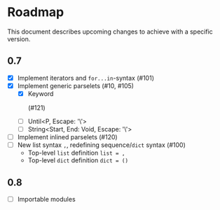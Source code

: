 # Roadmap

This document describes upcoming changes to achieve with a specific version.

## 0.7

- [x] Implement iterators and `for...in`-syntax (#101)
- [x] Implement generic parselets (#10, #105)
  - [x] Keyword<P> (#121)
  - [ ] Until<P, Escape: '\\'>
  - [ ] String<Start, End: Void, Escape: '\\'>
- [ ] Implement inlined parselets (#120)
- [ ] New list syntax `,`, redefining sequence/`dict` syntax (#100)
  - Top-level `list` definition `list = ,`
  - Top-level `dict` definition `dict = ()`

## 0.8

- [ ] Importable modules
